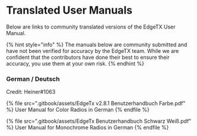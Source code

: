 # Translated User Manuals

Below are links to community translated versions of the EdgeTX User Manual.

{% hint style="info" %}
The manuals below are community submitted and have not been verified for accuracy by the EdgeTX team. While we are confident that the contributors have done their best to ensure their accuracy, you use them at your own risk.
{% endhint %}

### German / Deutsch

Credit: Heiner#1063

{% file src=".gitbook/assets/EdgeTx v2.8.1 Benutzerhandbuch Farbe.pdf" %}
User Manual for Color Radios in German
{% endfile %}

{% file src=".gitbook/assets/EdgeTx Benutzerhandbuch Schwarz Weiß.pdf" %}
User Manual for Monochrome Radios in German
{% endfile %}
